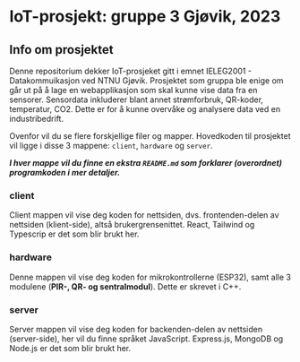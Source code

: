 # IoT-prosjekt: gruppe 3 Gjøvik, 2023

## Info om prosjektet

Denne repositorium dekker IoT-prosjeket gitt i emnet IELEG2001 - Datakommuikasjon ved NTNU Gjøvik. Prosjektet som gruppa ble enige om går ut på å lage en webapplikasjon som skal kunne vise data fra en sensorer. Sensordata inkluderer blant annet strømforbruk, QR-koder, temperatur, CO2. Dette er for å kunne overvåke og analysere data ved en industribedrift.

Ovenfor vil du se flere forskjellige filer og mapper. Hovedkoden til prosjektet vil ligge i disse 3 mappene: `client`, `hardware` og `server`.

**_I hver mappe vil du finne en ekstra `README.md` som forklarer (overordnet) programkoden i mer detaljer._**

### client

Client mappen vil vise deg koden for nettsiden, dvs. frontenden-delen av nettsiden (klient-side), altså brukergrensenittet. React, Tailwind og Typescrip er det som blir brukt her.

### hardware

Denne mappen vil vise deg koden for mikrokontrollerne (ESP32), samt alle 3 modulene (**PIR-, QR- og sentralmodul**). Dette er skrevet i C++.

### server

Server mappen vil vise deg koden for backenden-delen av nettsiden (server-side), her vil du finne språket JavaScript. Express.js, MongoDB og Node.js er det som blir brukt her.

